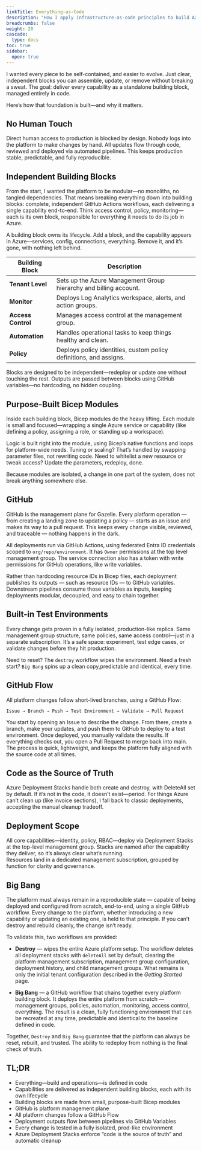 ```yaml
---
linkTitle: Everything-as-Code
description: "How I apply infrastructure-as-code principles to build Azure landing zones with Bicep and GitHub"
breadcrumbs: false
weight: 20
cascade:
  type: docs  
toc: true
sidebar:
  open: true
---
```


I wanted every piece to be self-contained, and easier to evolve. Just clear, independent blocks you can assemble, update, or remove without breaking a sweat. The goal: deliver every capability as a standalone building block, managed entirely in code. 

Here’s how that foundation is built—and why it matters.

## No Human Touch

Direct human access to production is blocked by design. Nobody logs into the platform to make changes by hand. All updates flow through code, reviewed and deployed via automated pipelines. This keeps production stable, predictable, and fully reproducible.

## Independent Building Blocks

From the start, I wanted the platform to be modular—no monoliths, no tangled dependencies. That means breaking everything down into building blocks: complete, independent GitHub Actions workflows, each delivering a single capability end-to-end. Think access control, policy, monitoring—each is its own block, responsible for everything it needs to do its job in Azure.

A building block owns its lifecycle. Add a block, and the capability appears in Azure—services, config, connections, everything. Remove it, and it’s gone, with nothing left behind. 

| Building Block   | Description |
|------------------|-------------|
| **Tenant Level** | Sets up the Azure Management Group hierarchy and billing account. |
| **Monitor**      | Deploys Log Analytics workspace, alerts, and action groups. |
| **Access Control** | Manages access control at the management group. |
| **Automation**   | Handles operational tasks to keep things healthy and clean. |
| **Policy**       | Deploys policy identities, custom policy definitions, and assigns. |

Blocks are designed to be independent—redeploy or update one without touching the rest. Outputs are passed between blocks using GitHub variables—no hardcoding, no hidden coupling.

## Purpose-Built Bicep Modules

Inside each building block, Bicep modules do the heavy lifting. Each module is small and focused—wrapping a single Azure service or capability (like defining a policy, assigning a role, or standing up a workspace).

Logic is built right into the module, using Bicep’s native functions and loops for platform-wide needs. Tuning or scaling? That’s handled by swapping parameter files, not rewriting code. Need to whitelist a new resource or tweak access? Update the parameters, redeploy, done.

Because modules are isolated, a change in one part of the system, does not break anything somewhere else.

## GitHub 

GitHub is the management plane for Gazelle. Every platform operation — from creating a landing zone to updating a policy — starts as an issue and makes its way to a pull request. This keeps every change visible, reviewed, and traceable — nothing happens in the dark.

All deployments run via GitHub Actions, using federated Entra ID credentials scoped to `org/repo/environment`. It has `Owner` permissions at the top level management group. The service connection also has a token with write permissions for GitHub operations, like write variables.

Rather than hardcoding resource IDs in Bicep files, each deployment publishes its outputs — such as resource IDs — to GitHub variables. Downstream pipelines consume those variables as inputs, keeping deployments modular, decoupled, and easy to chain together.

## Built-in Test Environments

Every change gets proven in a fully isolated, production-like replica. Same management group structure, same policies, same access control—just in a separate subscription. It’s a safe space: experiment, test edge cases, or validate changes before they hit production.

Need to reset? The `destroy` workflow wipes the environment. Need a fresh start? `Big Bang` spins up a clean copy,predictable and identical, every time.

## GitHub Flow

All platform changes follow short-lived branches, using a GitHub Flow:

```
Issue → Branch → Push → Test Environment → Validate → Pull Request

```
You start by opening an Issue to describe the change. From there, create a branch, make your updates, and push them to GitHub to deploy to a test environment. Once deployed, you manually validate the results. If everything checks out, you open a Pull Request to merge back into main. The process is quick, lightweight, and keeps the platform fully aligned with the source code at all times.

## Code as the Source of Truth

Azure Deployment Stacks handle both create and destroy, with DeleteAll set by default. If it’s not in the code, it doesn’t exist—period. For things Azure can’t clean up (like invoice sections), I fall back to classic deployments, accepting the manual cleanup tradeoff.  

## Deployment Scope

All core capabilities—identity, policy, RBAC—deploy via Deployment Stacks at the top-level management group. Stacks are named after the capability they deliver, so it’s always clear what’s running.  
Resources land in a dedicated management subscription, grouped by function for clarity and governance.

## Big Bang

The platform must always remain in a reproducible state — capable of being deployed and configured from scratch, end-to-end, using a single GitHub workflow. Every change to the platform, whether introducing a new capability or updating an existing one, is held to that principle. If you can’t destroy and rebuild cleanly, the change isn’t ready.

To validate this, two workflows are provided:

- **Destroy** — wipes the entire Azure platform setup. The workflow deletes all deployment stacks with `deleteAll` set by default, clearing the platform management subscription, management group configuration, deployment history, and child management groups. What remains is only the initial tenant configuration described in the *Getting Started* page.

- **Big Bang** — a GitHub workflow that chains together every platform building block. It deploys the entire platform from scratch — management groups, policies, automation, monitoring, access control, everything. The result is a clean, fully functioning environment that can be recreated at any time, predictable and identical to the baseline defined in code.

Together, `Destroy` and `Big Bang` guarantee that the platform can always be reset, rebuilt, and trusted. The ability to redeploy from nothing is the final check of truth.

## TL;DR

- Everything—build and operations—is defined in code
- Capabilities are delivered as independent building blocks, each with its own lifecycle
- Building blocks are made from small, purpose-built Bicep modules
- GitHub is platform management plane
- All platform changes follow a GitHub Flow 
- Deployment outputs flow between pipelines via GitHub Variables
- Every change is tested in a fully isolated, prod-like environment
- Azure Deployment Stacks enforce “code is the source of truth” and automatic cleanup